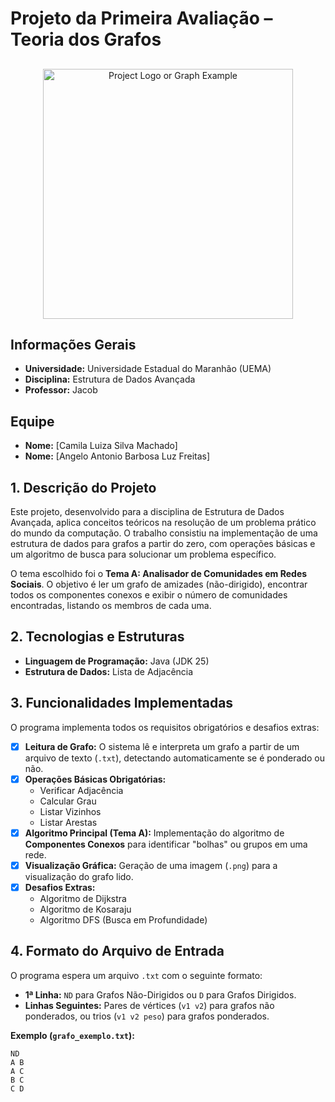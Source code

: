 # Projeto da Primeira Avaliação – Teoria dos Grafos

## 
<p align="center">
  <img src="https://i.imgur.com/your-image-url.png" alt="Project Logo or Graph Example" width="400"/>
</p>

## 
## Informações Gerais
* **Universidade:** Universidade Estadual do Maranhão (UEMA)
* **Disciplina:** Estrutura de Dados Avançada
* **Professor:** Jacob

## Equipe
* **Nome:** [Camila Luiza Silva Machado]
* **Nome:** [Angelo Antonio Barbosa Luz Freitas]

## 1. Descrição do Projeto
Este projeto, desenvolvido para a disciplina de Estrutura de Dados Avançada, aplica conceitos teóricos na resolução de um problema prático do mundo da computação. O trabalho consistiu na implementação de uma estrutura de dados para grafos a partir do zero, com operações básicas e um algoritmo de busca para solucionar um problema específico.

O tema escolhido foi o **Tema A: Analisador de Comunidades em Redes Sociais**. O objetivo é ler um grafo de amizades (não-dirigido), encontrar todos os componentes conexos e exibir o número de comunidades encontradas, listando os membros de cada uma.

## 2. Tecnologias e Estruturas
* **Linguagem de Programação:** Java (JDK 25)
* **Estrutura de Dados:** Lista de Adjacência

## 3. Funcionalidades Implementadas
O programa implementa todos os requisitos obrigatórios e desafios extras:
- [x] **Leitura de Grafo:** O sistema lê e interpreta um grafo a partir de um arquivo de texto (`.txt`), detectando automaticamente se é ponderado ou não.
- [x] **Operações Básicas Obrigatórias:**
    - Verificar Adjacência
    - Calcular Grau
    - Listar Vizinhos
    - Listar Arestas
- [x] **Algoritmo Principal (Tema A):** Implementação do algoritmo de **Componentes Conexos** para identificar "bolhas" ou grupos em uma rede.
- [x] **Visualização Gráfica:** Geração de uma imagem (`.png`) para a visualização do grafo lido.
- [x] **Desafios Extras:**
    - Algoritmo de Dijkstra
    - Algoritmo de Kosaraju
    - Algoritmo DFS (Busca em Profundidade)

## 4. Formato do Arquivo de Entrada
O programa espera um arquivo `.txt` com o seguinte formato:
* **1ª Linha:** `ND` para Grafos Não-Dirigidos ou `D` para Grafos Dirigidos.
* **Linhas Seguintes:** Pares de vértices (`v1 v2`) para grafos não ponderados, ou trios (`v1 v2 peso`) para grafos ponderados.

**Exemplo (`grafo_exemplo.txt`):**
```text
ND
A B
A C
B C
C D
